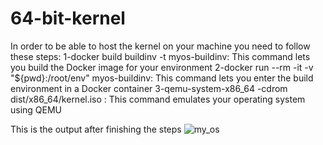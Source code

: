 # 64-bit-kernel
In order to be able to host the kernel on your machine you need to follow these steps:
1-docker build buildinv -t myos-buildinv: This command lets you build the Docker image for your environment
2-docker run --rm -it -v "${pwd}:/root/env" myos-buildinv: This command lets you enter the build environment in a Docker container
3-qemu-system-x86_64 -cdrom dist/x86_64/kernel.iso : This command emulates your operating system using QEMU

This is the output after finishing the steps
![my_os](https://github.com/user-attachments/assets/79a291d7-5288-4123-84da-903017e7fca9)
